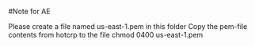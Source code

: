 #Note for AE

Please create a file named us-east-1.pem in this folder
Copy the pem-file contents from hotcrp to the file
chmod 0400 us-east-1.pem